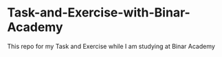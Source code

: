 # Task-and-Exercise-with-Binar-Academy
This repo for my Task and Exercise while I am studying at Binar Academy
